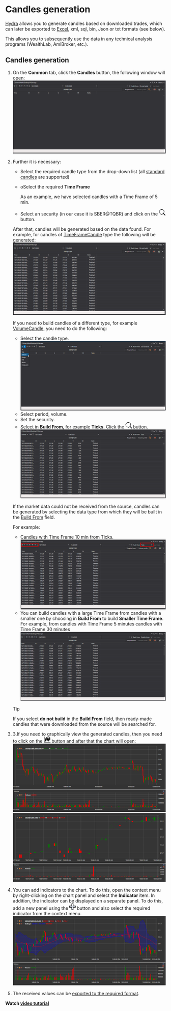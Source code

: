 # Candles generation

[Hydra](Hydra.md) allows you to generate candles based on downloaded trades, which can later be exported to [Excel](https://en.wikipedia.org/wiki/Excel), xml, sql, bin, Json or txt formats (see below). 

This allows you to subsequently use the data in any technical analysis programs (WealthLab, AmiBroker, etc.).

## Candles generation

1. On the **Common** tab, click the **Candles** button, the following window will open:![hydra candles main](../images/hydra_candles_main.png)
2. Further it is necessary: 
   - Select the required candle type from the drop\-down list (all [standard candles](Candles.md) are supported) 
   - oSelect the required **Time Frame**

     As an example, we have selected candles with a Time Frame of 5 min.
   - Select an security (in our case it is SBER@TQBR) and click on the ![hydra find](../images/hydra_find.png) button. 

   After that, candles will be generated based on the data found. For example, for candles of [TimeFrameCandle](xref:StockSharp.Algo.Candles.TimeFrameCandle) type the following will be generated: ![hydra candles tf](../images/hydra_candles_tf.png)

   If you need to build candles of a different type, for example [VolumeCandle](xref:StockSharp.Algo.Candles.VolumeCandle), you need to do the following:
   - Select the candle type. ![hydra candles volume 100](../images/hydra_candles_volume_100.png)
   - Select period, volume.
   - Set the security.
   - Select in **Build From**, for example **Ticks**. Click the ![hydra find](../images/hydra_find.png) button.![hydra candles volume](../images/hydra_candles_volume.png)

   If the market data could not be received from the source, candles can be generated by selecting the data type from which they will be built in the [Build From](HydraUsingDifferentTypesMarketData.md) field.

   For example:
   - Candles with Time Frame 10 min from Ticks. ![hydra candles tf 10](../images/hydra_candles_tf_10.png)
   - You can build candles with a large Time Frame from candles with a smaller one by choosing in **Build From** to build **Smaller Time Frame**. For example, from candles with Time Frame 5 minutes candles with Time Frame 30 minutes![hydra candles tf 01](../images/hydra_candles_tf_01.png)

   > [!TIP]
   > If you select **do not build** in the **Build From** field, then ready\-made candles that were downloaded from the source will be searched for.
3. 3.If you need to graphically view the generated candles, then you need to click on the ![hydra candles](../images/hydra_candles.png) button and after that the chart will open: ![hydra candles tf chart](../images/hydra_candles_tf_chart.png)![hydra candles volume chart](../images/hydra_candles_volume_chart.png)
4. You can add indicators to the chart. To do this, open the context menu by right\-clicking on the chart panel and select the **Indicator** item. In addition, the indicator can be displayed on a separate panel. To do this, add a new panel using the ![hydra add](../images/hydra_add.png) button and also select the required indicator from the context menu.![hydra candles ind chart](../images/hydra_candles_ind_chart.png)
5. The received values can be [exported to the required format](HydraExport.md).

**Watch [video tutorial](HydraBuildDifferentCandleType.md)**
